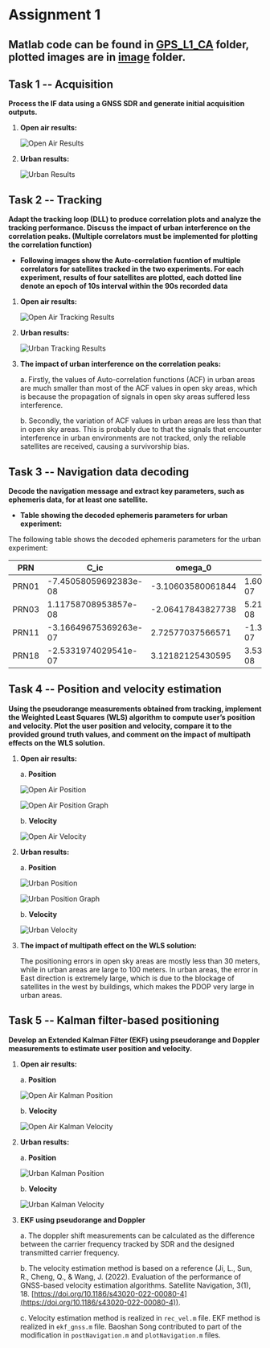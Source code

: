 # Assignment 1

## Matlab code can be found in [GPS_L1_CA](/GPS_L1_CA) folder, plotted images are in [image](/image) folder.

## Task 1 -- Acquisition

**Process the IF data using a GNSS SDR and generate initial acquisition outputs.**

1. **Open air results:**

   ![Open Air Results](image/task1_open.png)

2. **Urban results:**

   ![Urban Results](image/task1_urban.png)

## Task 2 -- Tracking

**Adapt the tracking loop (DLL) to produce correlation plots and analyze the tracking performance. Discuss the impact of urban interference on the correlation peaks. (Multiple correlators must be implemented for plotting the correlation function)**

- **Following images show the Auto-correlation fucntion of multiple correlators for satellites tracked in the two experiments. For each experiment, results of four satellites are plotted, each dotted line denote an epoch of 10s interval within the 90s recorded data**

1. **Open air results:**

   ![Open Air Tracking Results](image/task2_open.png)

2. **Urban results:**

   ![Urban Tracking Results](image/task2_urban.png)

3. **The impact of urban interference on the correlation peaks:**

   a. Firstly, the values of Auto-correlation functions (ACF) in urban areas are much smaller than most of the ACF values in open sky areas, which is because the propagation of signals in open sky areas suffered less interference.

   b. Secondly, the variation of ACF values in urban areas are less than that in open sky areas. This is probably due to that the signals that encounter interference in urban environments are not tracked, only the reliable satellites are received, causing a survivorship bias.

## Task 3 -- Navigation data decoding

**Decode the navigation message and extract key parameters, such as ephemeris data, for at least one satellite.**

- **Table showing the decoded ephemeris parameters for urban experiment:**

The following table shows the decoded ephemeris parameters for the urban experiment:

| PRN  | C_ic                  | omega_0               | C_is                  | i_0                   | C_rc   | omega                | omegaDot             | IODE_sf3 | iDot                  | idValid | weekNumber | Accuracy | health | T_GD                  | IODC | t_oc   | a_f2 | a_f1                  | a_f0                  | IODE_sf2 | C_rs     | deltan                | M_0                   | C_uc                  | e                     | C_us                  | sqrtA           | t_oe   | TOW     |
|------|-----------------------|-----------------------|-----------------------|-----------------------|--------|-----------------------|-----------------------|----------|-----------------------|---------|------------|----------|--------|-----------------------|------|--------|------|-----------------------|-----------------------|----------|----------|-----------------------|-----------------------|-----------------------|-----------------------|-----------------------|----------------|--------|---------|
| PRN01| -7.45058059692383e-08 | -3.10603580061844     | 1.60187482833862e-07  | 0.976127704025531     | 287.46875 | 0.711497598513721    | -8.16962601200124e-09 | 72       | -1.81078971237415e-10 | [2,0,3] | 1032       | 0        | 0      | 5.58793544769287e-09  | 12   | 453600 | 0    | -9.43600753089413e-12 | -3.48975881934166e-05 | 72       | -120.71875 | 4.19088885305686e-09  | 0.517930887728972     | -6.33485615253449e-06 | 0.00892308494076133   | 5.3010880947113e-06   | 5153.65564346314 | 453600 | 449352  |
| PRN03| 1.11758708953857e-08  | -2.06417843827738     | 5.21540641784668e-08  | 0.96285874592588      | 160.3125 | 0.594974558438532    | -7.83246911092014e-09 | 72       | 4.81091467962126e-10  | [2,0,3] | 1032       | 0        | 0      | 1.86264514923096e-09  | 4    | 453600 | 0    | -1.13686837721616e-12 | 0.000186326447874308  | 72       | -62.09375 | 4.44768526394384e-09  | -0.430397463873375    | -3.09012830257416e-06 | 0.00222623045556247   | 1.15595757961273e-05  | 5153.77780151367 | 453600 | 449352  |
| PRN11| -3.16649675369263e-07 | 2.72577037566571      | -1.32247805595398e-07 | 0.909806735685279     | 324.40625 | 1.89149296226273     | -9.3043161335422e-09  | 83       | 1.28576784310591e-11  | [2,0,3] | 1032       | 0        | 0      | -1.2572854757309e-08  | 229  | 453600 | 0    | 8.5265128291212e-12   | -0.00059009250253439   | 83       | -67.125   | 5.89095966783022e-09  | -0.198905418191913    | -3.6042183637619e-06  | 0.0166431387187913    | 1.51246786117554e-06  | 5153.70659637451 | 453600 | 449352  |
| PRN18| -2.5331974029541e-07  | 3.12182125430595      | 3.53902578353882e-08  | 0.954642600078998     | 280.15625 | 1.39301587576552     | -8.61071581373341e-09 | 56       | -1.61792453590826e-10 | [2,0,3] | 1032       | 0        | 0      | -5.58793544769287e-09 | 244  | 453600 | 0    | 3.18323145620525e-12  | 5.98649494349957e-05  | 56       | -113.875  | 4.72019661513546e-09  | 0.259840988631583     | -6.10947608947754e-06 | 0.0154198176460341    | 5.11482357978821e-06  | 5153.69931793213 | 453600 | 449352  |

## Task 4 -- Position and velocity estimation

**Using the pseudorange measurements obtained from tracking, implement the Weighted Least Squares (WLS) algorithm to compute user’s position and velocity. Plot the user position and velocity, compare it to the provided ground truth values, and comment on the impact of multipath effects on the WLS solution.**


1. **Open air results:**

   a. **Position**

   ![Open Air Position](image/open_pos.png)

   ![Open Air Position Graph](image/LS_open.png)

   b. **Velocity**

   ![Open Air Velocity](image/vel_open.png)

2. **Urban results:**

   a. **Position**

   ![Urban Position](image/urban_pos.png)

   ![Urban Position Graph](image/LS_urban.png)

   b. **Velocity**

   ![Urban Velocity](image/vel_urban.png)

3. **The impact of multipath effect on the WLS solution:**

   The positioning errors in open sky areas are mostly less than 30 meters, while in urban areas are large to 100 meters. In urban areas, the error in East direction is extremely large, which is due to the blockage of satellites in the west by buildings, which makes the PDOP very large in urban areas.

## Task 5 -- Kalman filter-based positioning

**Develop an Extended Kalman Filter (EKF) using pseudorange and Doppler measurements to estimate user position and velocity.**

1. **Open air results:**

   a. **Position**

   ![Open Air Kalman Position](image/ekf_open.png)

   b. **Velocity**

   ![Open Air Kalman Velocity](image/EKF_vel_open.png)

2. **Urban results:**

   a. **Position**

   ![Urban Kalman Position](image/ekf_urban.png)

   b. **Velocity**

   ![Urban Kalman Velocity](image/EKF_vel_urban.png)

3. **EKF using pseudorange and Doppler**

   a. The doppler shift measurements can be calculated as the difference between the carrier frequency tracked by SDR and the designed transmitted carrier frequency.

   b. The velocity estimation method is based on a reference (Ji, L., Sun, R., Cheng, Q., & Wang, J. (2022). Evaluation of the performance of GNSS-based velocity estimation algorithms. Satellite Navigation, 3(1), 18. [https://doi.org/10.1186/s43020-022-00080-4](https://doi.org/10.1186/s43020-022-00080-4)).

   c. Velocity estimation method is realized in `rec_vel.m` file. EKF method is realized in `ekf_gnss.m` file. Baoshan Song contributed to part of the modification in `postNavigation.m` and `plotNavigation.m` files.
